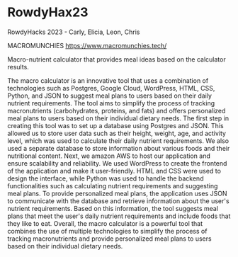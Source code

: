 # RowdyHax23
RowdyHacks 2023 - Carly, Elicia, Leon, Chris

MACROMUNCHIES
https://www.macromunchies.tech/

Macro-nutrient calculator that provides meal ideas based on the calculator results.

  The macro calculator is an innovative tool that uses a combination of technologies such as Postgres, Google Cloud, WordPress, HTML, CSS, Python, and JSON to suggest meal plans to users based on their daily nutrient requirements. The tool aims to simplify the process of tracking macronutrients (carbohydrates, proteins, and fats) and offers personalized meal plans to users based on their individual dietary needs.
    The first step in creating this tool was to set up a database using Postgres and JSON. This allowed us to store user data such as their height, weight, age, and activity level, which was used to calculate their daily nutrient requirements. We also used a separate database to store information about various foods and their nutritional content.
    Next, we amazon AWS to host our application and ensure scalability and reliability. We used WordPress to create the frontend of the application and make it user-friendly. HTML and CSS were used to design the interface, while Python was used to handle the backend functionalities such as calculating nutrient requirements and suggesting meal plans.
    To provide personalized meal plans, the application uses JSON to communicate with the database and retrieve information about the user's nutrient requirements. Based on this information, the tool suggests meal plans that meet the user's daily nutrient requirements and include foods that they like to eat.
    Overall, the macro calculator is a powerful tool that combines the use of multiple technologies to simplify the process of tracking macronutrients and provide personalized meal plans to users based on their individual dietary needs.
